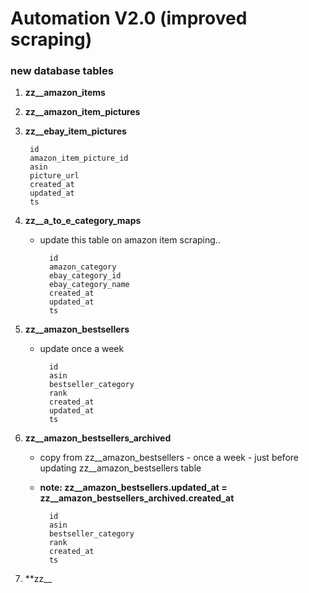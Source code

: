 # Automation V2.0 (improved scraping)

### new database tables

1. **zz\_\_amazon\_items**

1. **zz\_\_amazon\_item\_pictures**

1. **zz\_\_ebay\_item\_pictures**

		id
		amazon_item_picture_id
		asin
		picture_url
		created_at
		updated_at
		ts

1. **zz\_\_a\_to\_e\_category\_maps**
	- update this table on amazon item scraping..

			id
			amazon_category
			ebay_category_id
			ebay_category_name
			created_at
			updated_at
			ts

1. **zz\_\_amazon\_bestsellers**
	- update once a week
 
			id
			asin
			bestseller_category
			rank
			created_at
			updated_at
			ts

1. **zz\_\_amazon\_bestsellers_archived**
	- copy from zz\_\_amazon\_bestsellers - once a week - just before updating zz\_\_amazon\_bestsellers table 
	- **note: zz\_\_amazon\_bestsellers.updated\_at = zz\_\_amazon\_bestsellers_archived.created\_at**

			id
			asin
			bestseller_category
			rank
			created_at
			ts

1. **zz\_\_